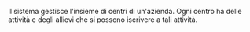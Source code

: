 Il sistema gestisce l'insieme di centri di un'azienda. Ogni centro ha delle attività e degli allievi che si possono iscrivere a tali attività.
